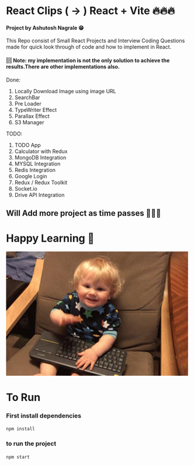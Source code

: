 # React Clips ( -> ) React + Vite 🔥🔥🔥

#### Project by Ashutosh Nagrale 😁

This Repo consist of Small React Projects and Interview Coding Questions made for quick look through of code and how to implement in React.

#### ||| Note: my implementation is not the only solution to achieve the results.There are other implementations also.

Done:

1. Locally Download Image using image URL
2. SearchBar
3. Pre Loader
4. TypeWriter Effect
5. Parallax Effect
6. S3 Manager

TODO:


1. TODO App
2. Calculator with Redux
3. MongoDB Integration
4. MYSQL Integration
5. Redis Integration
6. Google Login
7. Redux / Redux Toolkit
8. Socket.io
9. Drive API Integration


## Will Add more project as time passes 🚀🚀🚀

# Happy Learning 💖

![Alt text](public/image-1.png)

# To Run

### First install dependencies

`npm install`

### to run the project

`npm start`
